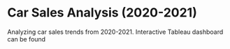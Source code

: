 # Car Sales Analysis (2020-2021)
Analyzing car sales trends from 2020-2021. Interactive Tableau dashboard can be found
